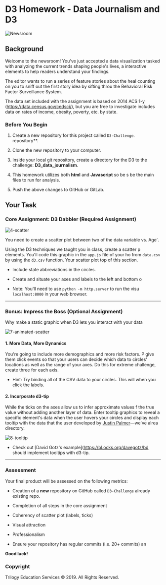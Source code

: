 # D3 Homework - Data Journalism and D3

![Newsroom](https://media.giphy.com/media/v2xIous7mnEYg/giphy.gif)

## Background

Welcome to the newsroom! You've just accepted a data visualization
tasked with analyzing the current trends shaping people's lives, a
interactive elements to help readers understand your findings.

The editor wants to run a series of feature stories about the heal
counting on you to sniff out the first story idea by sifting throu
the Behavioral Risk Factor Surveillance System.

The data set included with the assignment is based on 2014 ACS 1-y
(https://data.census.gov/cedsci/), but you are free to investigate
includes data on rates of income, obesity, poverty, etc. by state.

### Before You Begin

1. Create a new repository for this project called `D3-Challenge`.
repository**.

2. Clone the new repository to your computer.

3. Inside your local git repository, create a directory for the D3
to the challenge: **D3_data_journalism**.

4. This homework utilizes both **html** and **Javascript** so be s
be the main files to run for analysis.

5. Push the above changes to GitHub or GitLab.

## Your Task

### Core Assignment: D3 Dabbler (Required Assignment)

![4-scatter](Images/4-scatter.jpg)

You need to create a scatter plot between two of the data variable
vs. Age`.

Using the D3 techniques we taught you in class, create a scatter p
elements. You'll code this graphic in the `app.js` file of your ho
from `data.csv` by using the `d3.csv` function. Your scatter plot 
top of this section.

* Include state abbreviations in the circles.

* Create and situate your axes and labels to the left and bottom o

* Note: You'll need to use `python -m http.server` to run the visu
`localhost:8000` in your web browser.

- - -

### Bonus: Impress the Boss (Optional Assignment)

Why make a static graphic when D3 lets you interact with your data

![7-animated-scatter](Images/7-animated-scatter.gif)

#### 1. More Data, More Dynamics

You're going to include more demographics and more risk factors. P
give them click events so that your users can decide which data to
circles' locations as well as the range of your axes. Do this for 
extreme challenge, create three for each axis.

* Hint: Try binding all of the CSV data to your circles. This will
when you click the labels.

#### 2. Incorporate d3-tip

While the ticks on the axes allow us to infer approximate values f
the true value without adding another layer of data. Enter tooltip
graphics to reveal a specific element's data when the user hovers 
your circles and display each tooltip with the data that the user 
developed by [Justin Palmer](https://github.com/Caged)—we've alrea
directory.

![8-tooltip](Images/8-tooltip.gif)

* Check out [David Gotz's example](https://bl.ocks.org/davegotz/bd
should implement tooltips with d3-tip.

- - -

### Assessment

Your final product will be assessed on the following metrics:

* Creation of a **new** repository on GitHub called `D3-Challenge`
already existing repo.

* Completion of all steps in the core assignment

* Coherency of scatter plot (labels, ticks)

* Visual attraction

* Professionalism

* Ensure your repository has regular commits (i.e. 20+ commits) an

**Good luck!**

### Copyright

Trilogy Education Services © 2019. All Rights Reserved.
